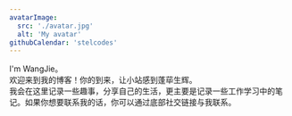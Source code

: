 ```yaml
---
avatarImage:
  src: './avatar.jpg'
  alt: 'My avatar'
githubCalendar: 'stelcodes'
---
```


I'm WangJie。  
欢迎来到我的博客！你的到来，让小站感到蓬荜生辉。  
我会在这里记录一些趣事，分享自己的生活，更主要是记录一些工作学习中的笔记。如果你想要联系我的话，你可以通过底部社交链接与我联系。
